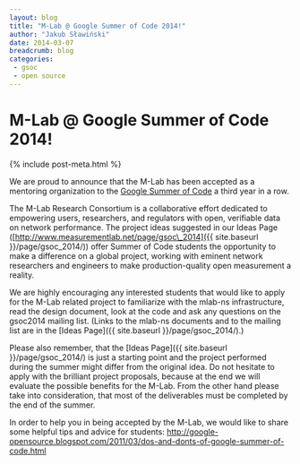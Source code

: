 ```yaml
---
layout: blog
title: "M-Lab @ Google Summer of Code 2014!"
author: "Jakub Sławiński"
date: 2014-03-07
breadcrumb: blog
categories:
 - gsoc
 - open source
---
```


# M-Lab @ Google Summer of Code 2014!
{% include post-meta.html %}

We are proud to announce that the M-Lab has been accepted as a mentoring organization to the [Google Summer of Code](https://www.google-melange.com/gsoc/homepage/google/gsoc2014) a third year in a row.

<!--more-->

The M-Lab Research Consortium is a collaborative effort dedicated to empowering users, researchers, and regulators with open, verifiable data on network performance. The project ideas suggested in our Ideas Page ([http://www.measurementlab.net/page/gsoc\_2014]({{ site.baseurl }}/page/gsoc_2014/)) offer Summer of Code students the opportunity to make a difference on a global project, working with eminent network researchers and engineers to make production-quality open measurement a reality.

We are highly encouraging any interested students that would like to apply for the M-Lab related project to familiarize with the mlab-ns infrastructure, read the design document, look at the code and ask any questions on the gsoc2014 mailing list. (Links to the mlab-ns documents and to the mailing list are in the [Ideas Page]({{ site.baseurl }}/page/gsoc_2014/).)

Please also remember, that the [Ideas Page]({{ site.baseurl }}/page/gsoc_2014/) is just a starting point and the project performed during the summer might differ from the original idea. Do not hesitate to apply with the brilliant project proposals, because at the end we will evaluate the possible benefits for the M-Lab. From the other hand please take into consideration, that most of the deliverables must be completed by the end of the summer.

In order to help you in being accepted by the M-Lab, we would like to share some helpful tips and advice for students: <http://google-opensource.blogspot.com/2011/03/dos-and-donts-of-google-summer-of-code.html>
